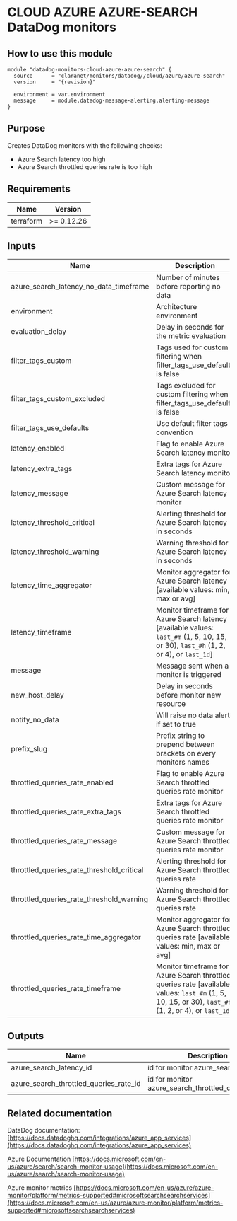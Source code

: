 # CLOUD AZURE AZURE-SEARCH DataDog monitors

## How to use this module

```hcl
module "datadog-monitors-cloud-azure-azure-search" {
  source      = "claranet/monitors/datadog//cloud/azure/azure-search"
  version     = "{revision}"

  environment = var.environment
  message     = module.datadog-message-alerting.alerting-message
}

```

## Purpose

Creates DataDog monitors with the following checks:

- Azure Search latency too high
- Azure Search throttled queries rate is too high

## Requirements

| Name | Version |
|------|---------|
| terraform | >= 0.12.26 |

## Inputs

| Name | Description | Type | Default | Required |
|------|-------------|------|---------|:--------:|
| azure\_search\_latency\_no\_data\_timeframe | Number of minutes before reporting no data | `string` | `10` | no |
| environment | Architecture environment | `string` | n/a | yes |
| evaluation\_delay | Delay in seconds for the metric evaluation | `number` | `900` | no |
| filter\_tags\_custom | Tags used for custom filtering when filter\_tags\_use\_defaults is false | `string` | `"*"` | no |
| filter\_tags\_custom\_excluded | Tags excluded for custom filtering when filter\_tags\_use\_defaults is false | `string` | `""` | no |
| filter\_tags\_use\_defaults | Use default filter tags convention | `string` | `"true"` | no |
| latency\_enabled | Flag to enable Azure Search latency monitor | `string` | `"true"` | no |
| latency\_extra\_tags | Extra tags for Azure Search latency monitor | `list(string)` | `[]` | no |
| latency\_message | Custom message for Azure Search latency monitor | `string` | `""` | no |
| latency\_threshold\_critical | Alerting threshold for Azure Search latency in seconds | `number` | `4` | no |
| latency\_threshold\_warning | Warning threshold for Azure Search latency in seconds | `number` | `2` | no |
| latency\_time\_aggregator | Monitor aggregator for Azure Search latency [available values: min, max or avg] | `string` | `"min"` | no |
| latency\_timeframe | Monitor timeframe for Azure Search latency [available values: `last_#m` (1, 5, 10, 15, or 30), `last_#h` (1, 2, or 4), or `last_1d`] | `string` | `"last_5m"` | no |
| message | Message sent when a monitor is triggered | `any` | n/a | yes |
| new\_host\_delay | Delay in seconds before monitor new resource | `number` | `300` | no |
| notify\_no\_data | Will raise no data alert if set to true | `bool` | `true` | no |
| prefix\_slug | Prefix string to prepend between brackets on every monitors names | `string` | `""` | no |
| throttled\_queries\_rate\_enabled | Flag to enable Azure Search throttled queries rate monitor | `string` | `"true"` | no |
| throttled\_queries\_rate\_extra\_tags | Extra tags for Azure Search throttled queries rate monitor | `list(string)` | `[]` | no |
| throttled\_queries\_rate\_message | Custom message for Azure Search throttled queries rate monitor | `string` | `""` | no |
| throttled\_queries\_rate\_threshold\_critical | Alerting threshold for Azure Search throttled queries rate | `number` | `50` | no |
| throttled\_queries\_rate\_threshold\_warning | Warning threshold for Azure Search throttled queries rate | `number` | `25` | no |
| throttled\_queries\_rate\_time\_aggregator | Monitor aggregator for Azure Search throttled queries rate [available values: min, max or avg] | `string` | `"min"` | no |
| throttled\_queries\_rate\_timeframe | Monitor timeframe for Azure Search throttled queries rate [available values: `last_#m` (1, 5, 10, 15, or 30), `last_#h` (1, 2, or 4), or `last_1d`] | `string` | `"last_5m"` | no |

## Outputs

| Name | Description |
|------|-------------|
| azure\_search\_latency\_id | id for monitor azure\_search\_latency |
| azure\_search\_throttled\_queries\_rate\_id | id for monitor azure\_search\_throttled\_queries\_rate |

## Related documentation

DataDog documentation: [https://docs.datadoghq.com/integrations/azure_app_services](https://docs.datadoghq.com/integrations/azure_app_services)

Azure Documentation [https://docs.microsoft.com/en-us/azure/search/search-monitor-usage](https://docs.microsoft.com/en-us/azure/search/search-monitor-usage)

Azure monitor metrics [https://docs.microsoft.com/en-us/azure/azure-monitor/platform/metrics-supported#microsoftsearchsearchservices](https://docs.microsoft.com/en-us/azure/azure-monitor/platform/metrics-supported#microsoftsearchsearchservices)
